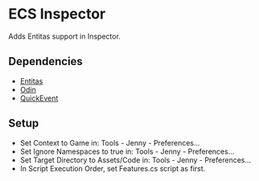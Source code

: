 # ECS Inspector
Adds Entitas support in Inspector.

## Dependencies
- [Entitas](https://assetstore.unity.com/packages/templates/systems/entitas-87638)
- [Odin](https://assetstore.unity.com/packages/tools/utilities/odin-inspector-and-serializer-89041)
- [QuickEvent](https://assetstore.unity.com/packages/tools/visual-scripting/quickevent-persistent-callback-system-53869)

## Setup
- Set Context to Game in: Tools - Jenny - Preferences...
- Set Ignore Namespaces to true in: Tools - Jenny - Preferences...
- Set Target Directory to Assets/Code in: Tools - Jenny - Preferences...
- In Script Execution Order, set Features.cs script as first.
